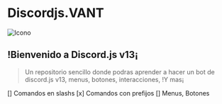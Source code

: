# Discordjs.VANT

![Icono](https://cdn.discordapp.com/icons/883184239166771200/8c1255ca6708ffea686bc80ab3e53c06.webp?size=2048)


## !Bienvenido a Discord.js v13¡

> Un repositorio sencillo donde podras aprender a hacer un bot de discord.js v13, menus, botones, interacciones, !Y mas¡

[] Comandos en slashs
[x] Comandos con prefijos
[] Menus, Botones


